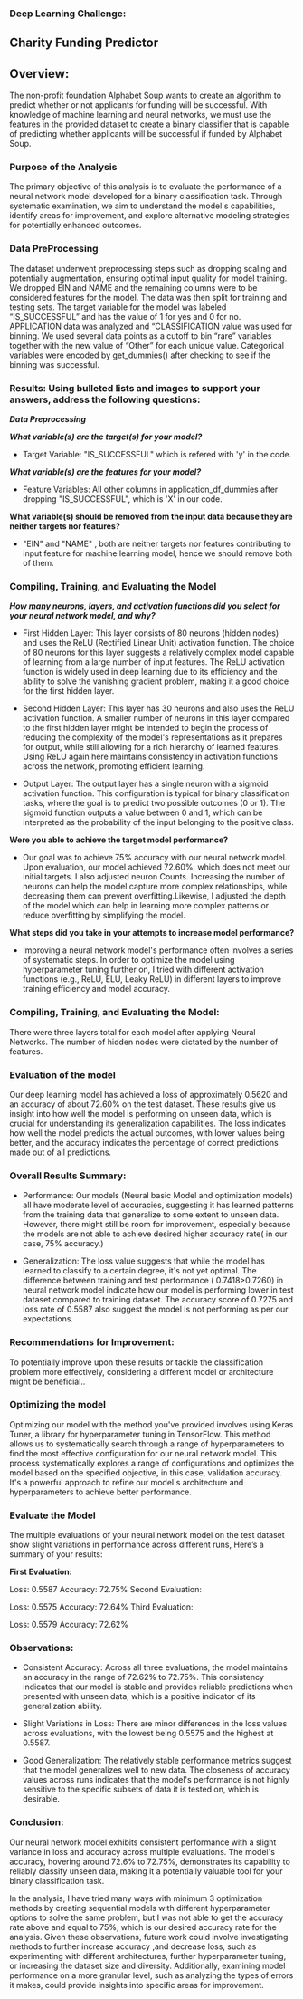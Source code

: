 ### Deep Learning Challenge: 

## Charity Funding Predictor

## Overview:

The non-profit foundation Alphabet Soup wants to create an algorithm to predict whether or not
applicants for funding will be successful. With knowledge of machine learning and neural
networks, we must use the features in the provided dataset to create a binary classifier that is
capable of predicting whether applicants will be successful if funded by Alphabet Soup.


### Purpose of the Analysis

The primary objective of this analysis is to evaluate the performance of a neural network model developed for a binary classification task. Through systematic examination, we aim to understand the model's capabilities, identify areas for improvement, and explore alternative modeling strategies for potentially enhanced outcomes.

### Data PreProcessing

The dataset underwent preprocessing steps such as dropping scaling and potentially augmentation, ensuring optimal input quality for model training. We dropped EIN and
NAME and the remaining columns were to be considered features for the model. The data was then split for training and testing 
sets. The target variable for the model was labeled “IS_SUCCESSFUL” and has the value of 1
for yes and 0 for no. APPLICATION data was analyzed and “CLASSIFICATION value was used
for binning. We used several data points as a cutoff to bin “rare” variables together with the new
value of “Other” for each unique value. Categorical variables were encoded by get_dummies()
after checking to see if the binning was successful.

### Results: Using bulleted lists and images to support your answers, address the following questions:

***Data Preprocessing***

***What variable(s) are the target(s) for your model?***
- Target Variable: "IS_SUCCESSFUL" which is refered with 'y' in the code.

***What variable(s) are the features for your model?***
- Feature Variables: All other columns in application_df_dummies after dropping "IS_SUCCESSFUL", which is 'X' in our code.

**What variable(s) should be removed from the input data because they are neither targets nor features?**
- "EIN" and "NAME" , both are neither targets nor features contributing to input feature for machine learning model, hence we should remove both of them.

### Compiling, Training, and Evaluating the Model

***How many neurons, layers, and activation functions did you select for your neural network model, and why?***

- First Hidden Layer: This layer consists of 80 neurons (hidden nodes) and uses the ReLU (Rectified Linear Unit) activation function. The choice of 80 neurons for this layer suggests a relatively complex model capable of learning from a large number of input features. The ReLU activation function is widely used in deep learning due to its efficiency and the ability to solve the vanishing gradient problem, making it a good choice for the first hidden layer.

- Second Hidden Layer: This layer has 30 neurons and also uses the ReLU activation function. A smaller number of neurons in this layer compared to the first hidden layer might be intended to begin the process of reducing the complexity of the model's representations as it prepares for output, while still allowing for a rich hierarchy of learned features. Using ReLU again here maintains consistency in activation functions across the network, promoting efficient learning.

- Output Layer: The output layer has a single neuron with a sigmoid activation function. This configuration is typical for binary classification tasks, where the goal is to predict two possible outcomes (0 or 1). The sigmoid function outputs a value between 0 and 1, which can be interpreted as the probability of the input belonging to the positive class.

**Were you able to achieve the target model performance?**
- Our goal was to achieve 75% accuracy with our neural network model. Upon evaluation, our model achieved 72.60%, which does not meet our initial targets.  I also adjusted neuron Counts. Increasing the number of neurons can help the model capture more complex relationships, while decreasing them can prevent overfitting.Likewise, I adjusted the depth of the model which can help in learning more complex patterns or reduce overfitting by simplifying the model.

**What steps did you take in your attempts to increase model performance?**
- Improving a neural network model's performance often involves a series of systematic steps. In order to optimize the model using hyperparameter tuning further on, I tried with different activation functions (e.g., ReLU, ELU, Leaky ReLU) in different layers to improve training efficiency and model accuracy.

### Compiling, Training, and Evaluating the Model:

There were three layers total for each model after applying Neural Networks. The number of
hidden nodes were dictated by the number of features.


### Evaluation of the model

Our deep learning model has achieved a loss of approximately 0.5620 and an accuracy of about 72.60% on the test dataset. These results give us insight into how well the model is performing on unseen data, which is crucial for understanding its generalization capabilities. The loss indicates how well the model predicts the actual outcomes, with lower values being better, and the accuracy indicates the percentage of correct predictions made out of all predictions.


### Overall Results Summary:
- Performance: Our models (Neural basic Model and optimization models) all have  moderate level of accuracies, suggesting it has learned patterns from the training data that generalize to some extent to unseen data. However, there might still be room for improvement, especially because the models are not able to achieve desired higher accuracy rate( in our case, 75% accuracy.)

- Generalization: The loss value suggests that while the model has learned to classify to a certain degree, it's not yet optimal. The difference between training and test performance ( 0.7418>0.7260) in neural network model indicate how our model is performing lower in test dataset compared to training dataset. The accuracy score of 0.7275 and loss rate of 0.5587 also suggest the model is not performing as per our expectations.

### Recommendations for Improvement:
To potentially improve upon these results or tackle the classification problem more effectively, considering a different model or architecture might be beneficial..


### Optimizing the model
Optimizing our model with the method you've provided involves using Keras Tuner, a library for hyperparameter tuning in TensorFlow. This method allows us to systematically search through a range of hyperparameters to find the most effective configuration for our neural network model. This process systematically explores a range of configurations and optimizes the model based on the specified objective, in this case, validation accuracy. It's a powerful approach to refine our model's architecture and hyperparameters to achieve better performance.


### Evaluate the Model
The multiple evaluations of your neural network model on the test dataset show slight variations in performance across different runs, Here’s a summary of your results:

**First Evaluation:**

Loss: 0.5587
Accuracy: 72.75%
Second Evaluation:

Loss: 0.5575
Accuracy: 72.64%
Third Evaluation:

Loss: 0.5579
Accuracy: 72.62%

### Observations:
- Consistent Accuracy: Across all three evaluations, the model maintains an accuracy in the range of 72.62% to 72.75%. This consistency indicates that our model is stable and provides reliable predictions when presented with unseen data, which is a positive indicator of its generalization ability.

- Slight Variations in Loss: There are minor differences in the loss values across evaluations, with the lowest being 0.5575 and the highest at 0.5587. 

- Good Generalization: The relatively stable performance metrics suggest that the model generalizes well to new data. The closeness of accuracy values across runs indicates that the model's performance is not highly sensitive to the specific subsets of data it is tested on, which is desirable.

### **Conclusion:**
Our neural network model exhibits consistent performance with a slight variance in loss and accuracy across multiple evaluations. The model's accuracy, hovering around 72.6% to 72.75%, demonstrates its capability to reliably classify unseen data, making it a potentially valuable tool for your binary classification task.

In the analysis, I have tried many ways with minimum 3 optimization methods by creating sequential models with different hyperparameter options to solve the same problem, but I was not able to get the accuracy rate above and equal to 75%, which is our desired accuracy rate for the analysis. 
Given these observations, future work could involve investigating methods to further increase accuracy ,and decrease loss, such as experimenting with different architectures, further hyperparameter tuning, or increasing the dataset size and diversity. Additionally, examining model performance on a more granular level, such as analyzing the types of errors it makes, could provide insights into specific areas for improvement.








